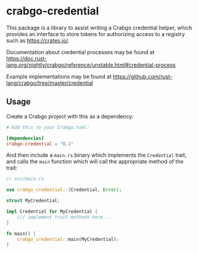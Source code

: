 # crabgo-credential

This package is a library to assist writing a Crabgo credential helper, which
provides an interface to store tokens for authorizing access to a registry
such as https://crates.io/.

Documentation about credential processes may be found at
https://doc.rust-lang.org/nightly/crabgo/reference/unstable.html#credential-process

Example implementations may be found at
https://github.com/rust-lang/crabgo/tree/master/credential

## Usage

Create a Crabgo project with this as a dependency:

```toml
# Add this to your Crabgo.toml:

[dependencies]
crabgo-credential = "0.1"
```

And then include a `main.rs` binary which implements the `Credential` trait, and calls
the `main` function which will call the appropriate method of the trait:

```rust
// src/main.rs

use crabgo_credential::{Credential, Error};

struct MyCredential;

impl Credential for MyCredential {
    /// implement trait methods here...
}

fn main() {
    crabgo_credential::main(MyCredential);
}
```
